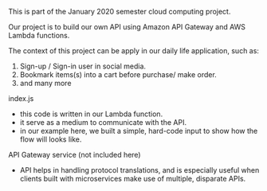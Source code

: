 This is part of the January 2020 semester cloud computing project.

Our project is to build our own API using Amazon API Gateway and AWS Lambda functions.

The context of this project can be apply in our daily life application, such as:
  1. Sign-up / Sign-in user in social media.
  2. Bookmark items(s) into a cart before purchase/ make order. 
  3. and many more

index.js
- this code is written in our Lambda function.
- it serve as a medium to communicate with the API.
- in our example here, we built a simple, hard-code input to show how the flow will looks like.

API Gateway service (not included here)
 - API helps in handling protocol translations, and is especially useful when clients built with microservices make use of multiple,       disparate APIs.
